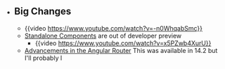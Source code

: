 - ## Big Changes
	- {{video https://www.youtube.com/watch?v=-n0WhqabSmc}}
	- [Standalone Components](https://angular.io/guide/standalone-components) are out of developer preview
		- {{video https://www.youtube.com/watch?v=x5PZwb4XurU}}
	- [Advancements in the Angular Router](https://blog.angular.io/advancements-in-the-angular-router-5d69ec4c032) This was available in 14.2 but I'll probably l